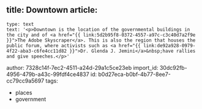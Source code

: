 title: Downtown
article:
  -
    type: text
    text: '<p>Downtown is the location of the governmental buildings in the city and of <a href="{{ link:5d2b95f8-0372-4557-a97c-c3c40d7a2f9e }}">The Adobe Skyscraper</a>. This is also the region that houses the public forum, where activists such as <a href="{{ link:de92a928-0979-4f22-aba3-c6fe4cc11d82 }}">Dr. Glenda J. Jemini</a>&nbsp;have rallies and give speeches.</p>'
author: 7328c14f-7ec2-4511-a24d-29a1c5ce23eb
import_id: 30dc92fb-4956-479b-a43c-99fdf4ce4837
id: b0d27eca-b0bf-4b77-8ee7-cc79cc9a5697
tags:
  - places
  - government

